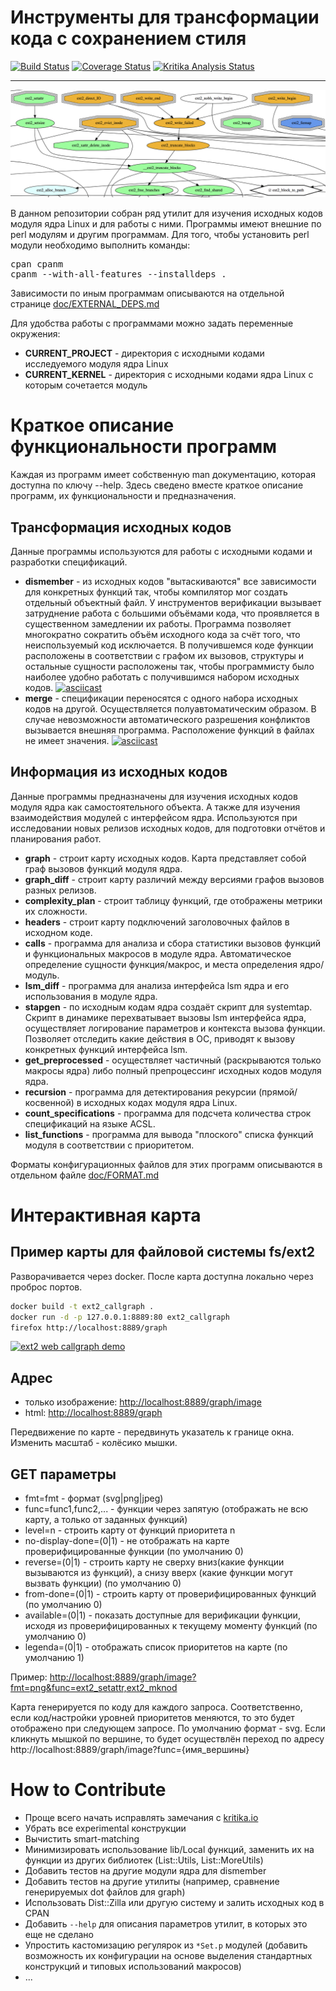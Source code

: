 # Инструменты для трансформации кода с сохранением стиля
[![Build Status](https://travis-ci.org/evdenis/spec-utils.svg?branch=devel)](https://travis-ci.org/evdenis/spec-utils)
[![Coverage Status](https://coveralls.io/repos/github/evdenis/spec-utils/badge.svg?branch=devel)](https://coveralls.io/github/evdenis/spec-utils?branch=devel)
[![Kritika Analysis Status](https://kritika.io/users/evdenis/repos/9148422910107407/heads/devel/status.svg)](https://kritika.io/users/evdenis/repos/9148422910107407/heads/devel/)

---
![ext2 callgraph](doc/ext2_callgraph_banner.png)

В данном репозитории собран ряд утилит для изучения исходных кодов модуля ядра Linux и для работы с ними. Программы имеют внешние по perl модулям и другим программам. Для того, чтобы установить perl модули необходимо выполнить команды:
<pre>
cpan cpanm
cpanm --with-all-features --installdeps .
</pre>

Зависимости по иным программам описываются на отдельной странице [doc/EXTERNAL_DEPS.md](doc/EXTERNAL_DEPS.md)

Для удобства работы с программами можно задать переменные окружения:
* **CURRENT_PROJECT** - директория с исходными кодами исследуемого модуля ядра Linux
* **CURRENT_KERNEL**  - директория с исходными кодами ядра Linux с которым сочетается модуль

# Краткое описание функциональности программ

Каждая из программ имеет собственную man документацию, которая доступна по ключу --help. Здесь сведено вместе краткое описание программ, их функциональности и предназначения.

## Трансформация исходных кодов

Данные программы используются для работы с исходными кодами и разработки спецификаций.

* **dismember** - из исходных кодов "вытаскиваются" все зависимости для конкретных функций так, чтобы компилятор мог создать отдельный объектный файл. У инструментов верификации вызывает затруднение работа с большими объёмами кода, что проявляется в существенном замедлении их работы. Программа позволяет многократно сократить объём исходного кода за счёт того, что неиспользуемый код исключается. В получившемся коде функции расположены в соответствии с графом их вызовов, структуры и остальные сущности расположены так, чтобы программисту было наиболее удобно работать с получившимся набором исходных кодов.
[![asciicast](https://asciinema.org/a/186080.png)](https://asciinema.org/a/186080)
* **merge** - спецификации переносятся с одного набора исходных кодов на другой. Осуществляется полуавтоматическим образом. В случае невозможности автоматического разрешения конфликтов вызывается внешняя программа. Расположение функций в файлах не имеет значения.
[![asciicast](https://asciinema.org/a/186083.png)](https://asciinema.org/a/186083)

## Информация из исходных кодов

Данные программы предназначены для изучения исходных кодов модуля ядра как самостоятельного объекта. А также для изучения взаимодействия модулей с интерфейсом ядра. Используются при исследовании новых релизов исходных кодов, для подготовки отчётов и планирования работ.

* **graph** - строит карту исходных кодов. Карта представляет собой граф вызовов функций модуля ядра.
* **graph_diff** - строит карту различий между версиями графов вызовов разных релизов.
* **complexity_plan** - строит таблицу функций, где отображены метрики их сложности.
* **headers** - строит карту подключений заголовочных файлов в исходном коде.
* **calls** - программа для анализа и сбора статистики вызовов функций и функциональных макросов в модуле ядра. Автоматическое определение сущности функция/макрос, и места определения ядро/модуль.
* **lsm_diff** - программа для анализа интерфейса lsm ядра и его использования в модуле ядра.
* **stapgen** - по исходным кодам ядра создаёт скрипт для systemtap. Скрипт в динамике перехватывает вызовы lsm интерфейса ядра, осуществляет логирование параметров и контекста вызова функции. Позволяет отследить какие действия в ОС, приводят к вызову конкретных функций интерфейса lsm.
* **get_preprocessed** - осуществляет частичный (раскрываются только макросы ядра) либо полный препроцессинг исходных кодов модуля ядра.
* **recursion** - программа для детектирования рекурсии (прямой/косвенной) в исходных кодах модуля ядра Linux.
* **count_specifications** - программа для подсчета количества строк спецификаций на языке ACSL.
* **list_functions** - программа для вывода "плоского" списка функций модуля в соответствии с приоритетом.

Форматы конфигурационных файлов для этих программ описываются в отдельном файле [doc/FORMAT.md](doc/FORMAT.md)

# Интерактивная карта

## Пример карты для файловой системы fs/ext2

Разворачивается через docker. После карта доступна локально через проброс портов.
```bash
docker build -t ext2_callgraph .
docker run -d -p 127.0.0.1:8889:80 ext2_callgraph
firefox http://localhost:8889/graph
```

[![ext2 web callgraph demo](https://img.youtube.com/vi/AuUsaleib9M/0.jpg)](https://www.youtube.com/watch?v=AuUsaleib9M)

## Адрес

* только изображение: [http://localhost:8889/graph/image](http://localhost:8889/graph/image)
* html: [http://localhost:8889/graph](http://localhost:8889/graph)

Передвижение по карте - передвинуть указатель к границе окна. Изменить масштаб - колёсико мышки.

## GET параметры

* fmt=fmt - формат (svg|png|jpeg)
* func=func1,func2,... - функции через запятую (отображать не всю карту, а только от заданных функций)
* level=n - строить карту от функций приоритета n
* no-display-done=(0|1) - не отображать на карте проверифицированные функции (по умолчанию 0)
* reverse=(0|1) - строить карту не сверху вниз(какие функции вызываются из функций), а снизу вверх (какие функции могут вызвать функции) (по умолчанию 0)
* from-done=(0|1) - строить карту от проверифицированных функций (по умолчанию 0)
* available=(0|1) - показать доступные для верификации функции, исходя из проверифицированных к текущему моменту функций (по умолчанию 0)
* legenda=(0|1) - отображать список приоритетов на карте (по умолчанию 1)

Пример: [http://localhost:8889/graph/image?fmt=png&func=ext2_setattr,ext2_mknod](http://localhost:8889/graph/image?fmt=png&func=ext2_setattr,ext2_mknod)

Карта генерируется по коду для каждого запроса. Соответственно, если код/настройки уровней приоритетов меняются, то это будет отображено при следующем запросе. По умолчанию формат - svg. Если кликнуть мышкой по вершине, то будет осуществлён переход по адресу http://localhost:8889/graph/image?func={имя_вершины}

# How to Contribute

* Проще всего начать исправлять замечания с [kritika.io](https://kritika.io/users/evdenis/repos/9148422910107407/)
* Убрать все experimental конструкции
* Вычистить smart-matching
* Минимизировать использование lib/Local функций, заменить их на функции из других библиотек (List::Utils, List::MoreUtils)
* Добавить тестов на другие модули ядра для dismember
* Добавить тестов на другие утилиты (например, сравнение генерируемых dot файлов для graph)
* Использовать Dist::Zilla или другую систему и залить исходных код в CPAN
* Добавить ```--help``` для описания параметров утилит, в которых это еще не сделано
* Упростить кастомизацию регулярок из ```*Set.p``` модулей (добавить возможность их конфигурации на основе выделения стандартных конструкций и типовых использований макросов)
* ...
